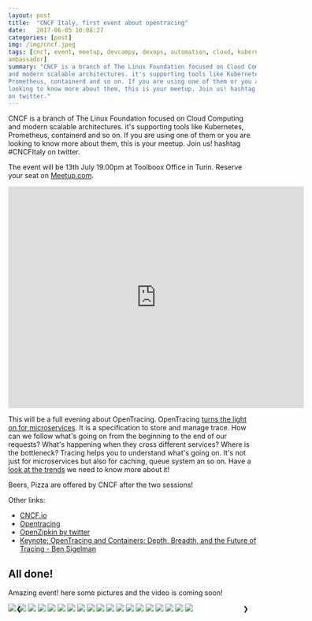 ```yaml
---
layout: post
title:  "CNCF Italy, first event about opentracing"
date:   2017-06-05 10:08:27
categories: [post]
img: /img/cncf.jpeg
tags: [cncf, event, meetup, devcampy, devops, automation, cloud, kubernetes,
ambassador]
summary: "CNCF is a branch of The Linux Foundation focused on Cloud Computing
and modern scalable architectures. it's supporting tools like Kubernetes,
Prometheus, containerd and so on. If you are using one of them or you are
looking to know more about them, this is your meetup. Join us! hashtag CNCFItaly
on twitter."
---
```


CNCF is a branch of The Linux Foundation focused on Cloud Computing and modern
scalable architectures. it's supporting tools like Kubernetes, Prometheus,
containerd and so on. If you are using one of them or you are looking to know
more about them, this is your meetup. Join us! hashtag #CNCFItaly on twitter.

The event will be 13th July 19.00pm at Toolboox Office in Turin. Reserve your
seat on [Meetup.com](https://www.meetup.com/CNCF-Italy/events/241118593/).

<iframe
src="https://www.google.com/maps/embed?pb=!1m18!1m12!1m3!1d2818.7526155267037!2d7.667091951510242!3d45.05024176888683!2m3!1f0!2f0!3f0!3m2!1i1024!2i768!4f13.1!3m3!1m2!1s0x47886d37dd5ababd%3A0x2adc0b0e358ddb6c!2sToolbox+Coworking!5e0!3m2!1sit!2sit!4v1499676857774"
width="600" height="450" frameborder="0" style="border:0"
allowfullscreen></iframe>

This will be a full evening about OpenTracing. OpenTracing [turns the light on
for
microservices](https://www.cncf.io/blog/2016/10/20/opentracing-turning-the-lights-on-for-microservices/).
It is a specification to store and manage trace. How can we follow what's going
on from the beginning to the end of our requests? What's happening when they
cross different services? Where is the bottleneck? Tracing helps you to
understand what's going on. It's not just for microservices but also for
caching, queue system an so on. Have a [look at the
trends](https://trends.google.it/trends/explore?q=opentracing) we need to know
more about it!

Beers, Pizza are offered by CNCF after the two sessions!

Other links:

* [CNCF.io](https://www.cncf.io/)
* [Opentracing](http://opentracing.io/)
* [OpenZipkin by twitter](https://github.com/openzipkin)
* [Keynote: OpenTracing and Containers: Depth, Breadth, and the Future of
  Tracing - Ben Sigelman](https://www.youtube.com/watch?v=n8mUiLIXkto)

## All done!

Amazing event! here some pictures and the video is coming soon!

<div class="slide w3-display-container">
    <img class="mySlides img-responsive" src="/img/cncf-first/Conf-sponsor-1.jpg">
    <img class="mySlides img-responsive" src="/img/cncf-first/Conf-1.jpg">
    <img class="mySlides img-responsive" src="/img/cncf-first/Conf-5.jpg">
    <img class="mySlides img-responsive" src="/img/cncf-first/Conf-8.jpg">
    <img class="mySlides img-responsive" src="/img/cncf-first/Conf-9.jpg">
    <img class="mySlides img-responsive" src="/img/cncf-first/Conf-10.jpg">
    <img class="mySlides img-responsive" src="/img/cncf-first/Conf-12.jpg">
    <img class="mySlides img-responsive" src="/img/cncf-first/Conf-13.jpg">
    <img class="mySlides img-responsive" src="/img/cncf-first/Conf-14.jpg">
    <img class="mySlides img-responsive" src="/img/cncf-first/Conf-15.jpg">
    <img class="mySlides img-responsive" src="/img/cncf-first/Conf-16.jpg">
    <img class="mySlides img-responsive" src="/img/cncf-first/Conf-17.jpg">
    <img class="mySlides img-responsive" src="/img/cncf-first/Conf-20.jpg">
    <img class="mySlides img-responsive" src="/img/cncf-first/Conf-21.jpg">
    <img class="mySlides img-responsive" src="/img/cncf-first/Conf-22.jpg">
    <img class="mySlides img-responsive" src="/img/cncf-first/Conf-23.jpg">
    <img class="mySlides img-responsive" src="/img/cncf-first/Conf-24.jpg">
    <img class="mySlides img-responsive" src="/img/cncf-first/Conf-25.jpg">
    <img class="mySlides img-responsive" src="/img/cncf-first/Conf-27.jpg">
    <button class="w3-button w3-display-left"
    onclick="plusDivs(-1)">&#10094;</button>
    <button class="w3-button w3-display-right"
    onclick="plusDivs(+1)">&#10095;</button>
</div>

<style>
.w3-display-left{position:absolute;top:50%;left:0%;transform:translate(0%,-50%);-ms-transform:translate(-0%,-50%)}
.w3-display-right{position:absolute;top:50%;right:0%;transform:translate(0%,-50%);-ms-transform:translate(0%,-50%)}
.w3-tooltip,.w3-display-container{position:relative}.w3-tooltip .w3-text{display:none}.w3-tooltip:hover .w3-text{display:inline-block}
.w3-btn,.w3-button{border:none;display:inline-block;outline:0;padding:8px 16px;vertical-align:middle;overflow:hidden;text-decoration:none;color:inherit;background-color:inherit;text-align:center;cursor:pointer;white-space:nowrap}
.w3-btn:hover{box-shadow:0 8px 16px 0 rgba(0,0,0,0.2),0 6px 20px 0 rgba(0,0,0,0.19)}
.w3-btn,.w3-button{-webkit-touch-callout:none;-webkit-user-select:none;-khtml-user-select:none;-moz-user-select:none;-ms-user-select:none;user-select:none}
.w3-disabled,.w3-btn:disabled,.w3-button:disabled{cursor:not-allowed;opacity:0.3}.w3-disabled *,:disabled *{pointer-events:none}
.w3-btn.w3-disabled:hover,.w3-btn:disabled:hover{box-shadow:none}
.w3-badge,.w3-tag{background-color:#000;color:#fff;display:inline-block;padding-left:8px;padding-right:8px;text-align:center}.w3-badge{border-radius:50%}
.w3-ul{list-style-type:none;padding:0;margin:0}.w3-ul li{padding:8px 16px;border-bottom:1px solid #ddd}.w3-ul li:last-child{border-bottom:none}
.w3-tooltip,.w3-display-container{position:relative}.w3-tooltip .w3-text{display:none}.w3-tooltip:hover .w3-text{display:inline-block}
.w3-ripple:active{opacity:0.5}.w3-ripple{transition:opacity 0s}
.w3-input{padding:8px;display:block;border:none;border-bottom:1px solid #ccc;width:100%}
.w3-select{padding:9px 0;width:100%;border:none;border-bottom:1px solid #ccc}
.w3-dropdown-click,.w3-dropdown-hover{position:relative;display:inline-block;cursor:pointer}
.w3-dropdown-hover:hover .w3-dropdown-content{display:block;z-index:1}
.w3-dropdown-hover:first-child,.w3-dropdown-click:hover{background-color:#ccc;color:#000}
.w3-dropdown-hover:hover > .w3-button:first-child,.w3-dropdown-click:hover > .w3-button:first-child{background-color:#ccc;color:#000}
.w3-dropdown-content{cursor:auto;color:#000;background-color:#fff;display:none;position:absolute;min-width:160px;margin:0;padding:0}
.w3-check,.w3-radio{width:24px;height:24px;position:relative;top:6px}
.w3-sidebar{height:100%;width:200px;background-color:#fff;position:fixed!important;z-index:1;overflow:auto}
.w3-bar-block .w3-dropdown-hover,.w3-bar-block .w3-dropdown-click{width:100%}
.w3-bar-block .w3-dropdown-hover .w3-dropdown-content,.w3-bar-block .w3-dropdown-click .w3-dropdown-content{min-width:100%}
.w3-bar-block .w3-dropdown-hover .w3-button,.w3-bar-block .w3-dropdown-click .w3-button{width:100%;text-align:left;padding:8px 16px}
</style>

<script>
var slideIndex = 1;
showDivs(slideIndex);

function plusDivs(n) {
    showDivs(slideIndex += n);
}

function showDivs(n) {
    var i;
    var x = document.getElementsByClassName("mySlides");
    if (n > x.length) {slideIndex = 1}
    if (n < 1) {slideIndex = x.length} ;
    for (i = 0; i < x.length; i++) {
        x[i].style.display = "none";
    }
    x[slideIndex-1].style.display = "block";
}
</script>
